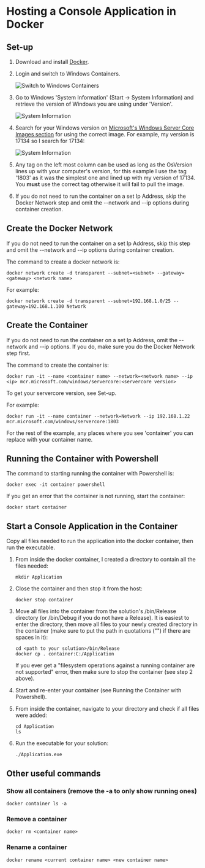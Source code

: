# Hosting a Console Application in Docker

## Set-up

1. Download and install [Docker](https://docs.docker.com/docker-for-windows/install/ "Docker Installation").
2. Login and switch to Windows Containers.

   ![Switch to Windows Containers](../master/media/docker.png)
3. Go to Windows 'System Information' (Start -> System Information) and retrieve the version of Windows you are using under 'Version'.

   ![System Information](../master/media/systeminfo.png)
4. Search for your Windows version on [Microsoft's Windows Server Core Images section](https://hub.docker.com/_/microsoft-windows-servercore?tab=description "Microsoft servercore") for using the correct image.
   For example, my version is 17134 so I search for 17134:
   
   ![System Information](../master/media/version.png)
5. Any tag on the left most column can be used as long as the OsVersion lines up with your computer's version, for this example I use the tag '1803' as it was the simplest one and lined up with my version of 17134.
   You **must** use the correct tag otherwise it will fail to pull the image.
6. If you do not need to run the container on a set Ip Address, skip the Docker Network step and omit the --network and --ip options during container creation.

## Create the Docker Network

If you do not need to run the container on a set Ip Address, skip this step and omit the --network and --ip options during container creation.

The command to create a docker network is:

```shell
docker network create -d transparent --subnet=<subnet> --gateway=<gateway> <network name>
```

For example:

```shell
docker network create -d transparent --subnet=192.168.1.0/25 --gateway=192.168.1.100 Network
```

## Create the Container

If you do not need to run the container on a set Ip Address, omit the --network and --ip options. If you do, make sure you do the Docker Network step first.

The command to create the container is:

```shell
docker run -it --name <container name> --network=<network name> --ip <ip> mcr.microsoft.com/windows/servercore:<servercore version>
```

To get your servercore version, see Set-up.

For example:

```shell
docker run -it --name container --network=Network --ip 192.168.1.22 mcr.microsoft.com/windows/servercore:1803
```

For the rest of the example, any places where you see 'container' you can replace with your container name.

## Running the Container with Powershell

The command to starting running the container with Powershell is:

```shell
docker exec -it container powershell
```

If you get an error that the container is not running, start the container:

```shell
docker start container
```

## Start a Console Application in the Container

Copy all files needed to run the application into the docker container, then run the executable.

1. From inside the docker container, I created a directory to contain all the files needed:

   ```shell
   mkdir Application
   ```

2. Close the container and then stop it from the host:

   ```shell
   docker stop container
   ```

3. Move all files into the container from the solution's /bin/Release directory (or /bin/Debug if you do not have a Release). It is easiest to enter the directory, then move all files to your newly created directory in the container (make sure to put the path in quotations ("") if there are spaces in it):

   ```shell
   cd <path to your solution>/bin/Release
   docker cp . container:C:/Application
   ```

   If you ever get a "filesystem operations against a running container are not supported" error, then make sure to stop the container (see step 2 above).

4. Start and re-enter your container (see Running the Container with Powershell).
5. From inside the container, navigate to your directory and check if all files were added:

   ```shell
   cd Application
   ls
   ```

6. Run the executable for your solution:

   ```shell
   ./Application.exe
   ```

## Other useful commands

### Show all containers (remove the -a to only show running ones)

```shell
docker container ls -a
```

### Remove a container

```shell
docker rm <container name>
```

### Rename a container

```shell
docker rename <current container name> <new container name>
```
